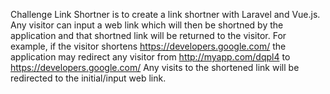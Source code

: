 Challenge
Link Shortner
is to create a link shortner with Laravel and Vue.js. Any visitor can input a web
link which will then be shortned by the application and that shortned link will be returned to
the visitor.
For example, if the visitor shortens https://developers.google.com/ the application may
redirect any visitor from http://myapp.com/dqpl4 to https://developers.google.com/
Any visits to the shortened link will be redirected to the initial/input web link.

